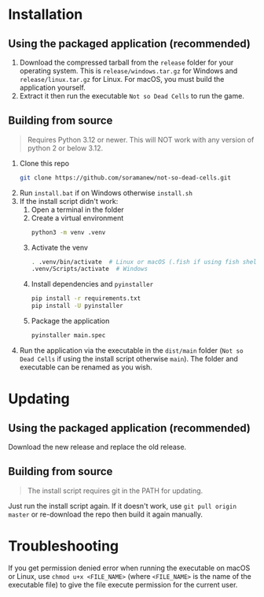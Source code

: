 # Installation

## Using the packaged application (recommended)
1. Download the compressed tarball from the `release` folder for your operating system. This is `release/windows.tar.gz` for Windows and `release/linux.tar.gz` for Linux. For macOS, you must build the application yourself.
2. Extract it then run the executable `Not so Dead Cells` to run the game.

## Building from source

> Requires Python 3.12 or newer. This will NOT work with any version of python 2 or below 3.12.

1. Clone this repo
    ```sh
    git clone https://github.com/soramanew/not-so-dead-cells.git
    ```
2. Run `install.bat` if on Windows otherwise `install.sh`
3. If the install script didn't work:
    1. Open a terminal in the folder
    2. Create a virtual environment
        ```sh
        python3 -m venv .venv
        ```
    3. Activate the venv
        ```sh
        . .venv/bin/activate  # Linux or macOS (.fish if using fish shell, .csh for c shell)
        .venv/Scripts/activate  # Windows
        ```
    4. Install dependencies and `pyinstaller`
        ```sh
        pip install -r requirements.txt
        pip install -U pyinstaller
        ```
    5. Package the application
        ```sh
        pyinstaller main.spec
        ```
4. Run the application via the executable in the `dist/main` folder (`Not so Dead Cells` if using the install script otherwise `main`). The folder and executable can be renamed as you wish.

# Updating

## Using the packaged application (recommended)
Download the new release and replace the old release.

## Building from source

> The install script requires git in the PATH for updating.

Just run the install script again.
If it doesn't work, use `git pull origin master` or re-download the repo then build it again manually.

# Troubleshooting
If you get permission denied error when running the executable on macOS or Linux, use `chmod u+x <FILE_NAME>` (where `<FILE_NAME>` is the name of the executable file) to give the file execute permission for the current user.
